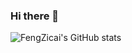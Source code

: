 ### Hi there 👋

![FengZicai's GitHub stats](https://github-readme-stats.vercel.app/api?username=FengZicai&bg_color=30,e96443,904e95&title_color=fff&text_color=fff&hide=contribs,issues)

<!--
**FengZicai/fengzicai** is a ✨ _special_ ✨ repository because its `README.md` (this file) appears on your GitHub profile.

Here are some ideas to get you started:

- 🔭 I’m currently working on ...
- 🌱 I’m currently learning ...
- 👯 I’m looking to collaborate on ...
- 🤔 I’m looking for help with ...
- 💬 Ask me about ...
- 📫 How to reach me: ...
- 😄 Pronouns: ...
- ⚡ Fun fact: ...
-->
